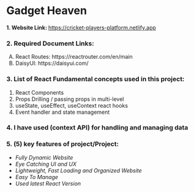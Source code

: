 # Gadget Heaven

<b>1. Website Link: </b><span>https://cricket-players-platform.netlify.app</span><br>
<h3>2. Required Document Links:</h3>
<ol type="A">
<li>React Routes: https://reactrouter.com/en/main</li>
<li>DaisyUI: https://daisyui.com/</li>
</ol>
<h3>3. List of React Fundamental concepts used in this project: </h3>
<ol>
<li>React Components</li>
<li>Props Drilling / passing props in multi-level</li>
<li>useState, useEffect, useContext react hooks</li>
<li>Event handler and state management</li>
</ol>
<h3>4. I have used (context API) for handling and managing data</h3>
<h3>5. (5) key features of project/Project: </h3>
<ul>
<li><i>Fully Dynamic Website</i></li>
<li><i>Eye Catching UI and UX</i></li>
<li><i>Lightweight, Fast Loading and Organized Website</i></li>
<li><i>Easy To Manage</i></li>
<li><i>Used latest React Version</i></li>
</ul>